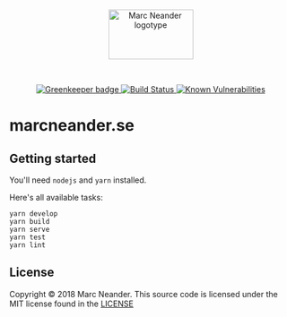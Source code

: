 <br />
<p align="center">
    <a href="https://marcneander.se">
        <img src="https://raw.githubusercontent.com/marcneander/marcneander.se/master/src/images/m-dark.png" alt="Marc Neander logotype" width="151" height="89">
    </a>
</p>
<br />
<p align="center">
    <a href="https://greenkeeper.io/">
        <img src="https://badges.greenkeeper.io/marcneander/marcneander.se.svg?style=flat" alt="Greenkeeper badge">
    </a>
    <a href="https://travis-ci.com/marcneander/marcneander.se">
        <img src="https://travis-ci.com/marcneander/marcneander.se.svg?branch=master?style=flat" alt="Build Status">
    </a>
    <a href="https://snyk.io/test/github/marcneander/marcneander.se">
        <img src="https://snyk.io/test/github/marcneander/marcneander.se/badge.svg?style=flat" alt="Known Vulnerabilities">
    </a>
</p>

# marcneander.se

## Getting started

You'll need `nodejs` and `yarn` installed.

Here's all available tasks:
```
yarn develop
yarn build
yarn serve
yarn test
yarn lint
```

## License

Copyright © 2018 Marc Neander. This source code is licensed under the MIT
license found in the [LICENSE](https://github.com/marcneander/marcneander.se/blob/master/LICENSE)
